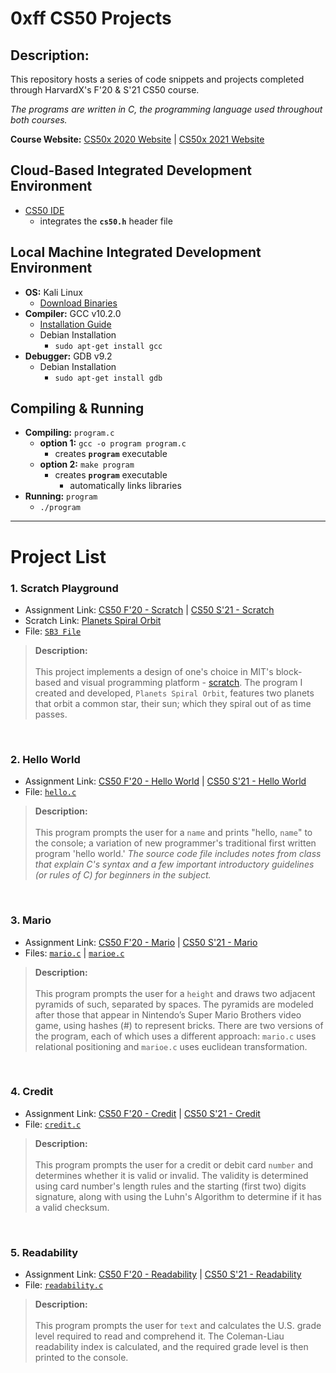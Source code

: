 # **0xff CS50 Projects**

## Description:
This repository hosts a series of code snippets and projects completed through HarvardX's F'20 & S'21 CS50 course.

*The programs are written in C, the programming language used throughout both courses.*

**Course Website:** [CS50x 2020 Website](https://cs50.harvard.edu/x/2020/) | [CS50x 2021 Website](https://cs50.harvard.edu/x/2021/)

## Cloud-Based Integrated Development Environment
* [CS50 IDE](https://ide.cs50.io/)
    * integrates the **`cs50.h`** header file
## Local Machine Integrated Development Environment
* **OS:** Kali Linux
    * [Download Binaries](https://cdimage.kali.org/)
* **Compiler:** GCC v10.2.0
    * [Installation Guide](https://gcc.gnu.org/install/)
    * Debian Installation
         * `sudo apt-get install gcc`
* **Debugger:** GDB v9.2
    * Debian Installation
         * `sudo apt-get install gdb`

## Compiling & Running
* **Compiling:** `program.c`
   * **option 1:** `gcc -o program program.c`
      * creates **`program`** executable <br/>
   * **option 2:** `make program`
      * creates **`program`** executable
         - automatically links libraries
* **Running:** `program`
   * `./program`
------------------------------------
# **Project List**
### **1. Scratch Playground**
* Assignment Link: [CS50 F'20 - Scratch](https://cs50.harvard.edu/x/2020/psets/0/scratch/) | [CS50 S'21 - Scratch](https://cs50.harvard.edu/x/2021/)
* Scratch Link: [Planets Spiral Orbit](https://scratch.mit.edu/projects/451801134)
* File: [`SB3 File`](Projects/1.%20Scratch%20Playground/Planets%20Spiral%20Orbit.sb3)
> **Description:** <br/> <br/>
> This project implements a design of one's choice in MIT's block-based and visual programming platform - [scratch](https://scratch.mit.edu). The program I created and developed, `Planets Spiral Orbit`, features two planets that orbit a common star, their sun; which they spiral out of as time passes.
<br/>

### **2. Hello World**
* Assignment Link: [CS50 F'20 - Hello World](https://cs50.harvard.edu/x/2020/psets/1/hello/) | [CS50 S'21 - Hello World](https://cs50.harvard.edu/x/2021/psets/1/hello/)
* File: [`hello.c`](Projects/2.%20Hello%20World/hello.c)
> **Description:** <br/> <br/>
> This program prompts the user for a `name` and prints "hello, `name`" to the console; a variation of new programmer's traditional first written program 'hello world.' *The source code file includes notes from class that explain C's syntax and a few important introductory guidelines (or rules of C) for beginners in the subject.*
<br/>

### **3. Mario**
* Assignment Link: [CS50 F'20 - Mario](https://cs50.harvard.edu/x/2020/psets/1/mario/more/) | [CS50 S'21 - Mario](https://cs50.harvard.edu/x/2021/psets/1/mario/more/)
* Files: [`mario.c`](Projects/3.%20Mario/mario.c) | [`marioe.c`](Projects/3.%20Mario/marioe.c)
> **Description:** <br/> <br/>
> This program prompts the user for a `height` and draws two adjacent pyramids of such, separated by spaces. The pyramids are modeled after those that appear in Nintendo’s Super Mario Brothers video game, using hashes (#) to represent bricks. There are two versions of the program, each of which uses a different approach: `mario.c` uses relational positioning and `marioe.c` uses euclidean transformation.
<br/>

### **4. Credit**
* Assignment Link: [CS50 F'20 - Credit](
https://cs50.harvard.edu/x/2020/psets/1/credit/) | [CS50 S'21 - Credit](https://cs50.harvard.edu/x/2021/psets/1/credit/)
* File: [`credit.c`](Projects/4.%20Credit/credit.c)
> **Description:** <br/> <br/>
> This program prompts the user for a credit or debit card `number` and determines whether it is valid or invalid. The validity is determined using card number's length rules and the starting (first two) digits signature, along with using the Luhn's Algorithm to determine if it has a valid checksum.
<br/>

### **5. Readability**
* Assignment Link: [CS50 F'20 - Readability](https://cs50.harvard.edu/x/2020/psets/2/readability/) | [CS50 S'21 - Readability](https://cs50.harvard.edu/x/2021/psets/2/readability/)
* File: [`readability.c`](Projects/5.%20Readability/readability.c)
> **Description:** <br/> <br/>
> This program prompts the user for `text` and calculates the U.S. grade level required to read and comprehend it. The Coleman-Liau readability index is calculated, and the required grade level is then printed to the console.
<br/>

<!--

### **X. Template**
* Assignment Link: [CS50 F'20 - Name](https://linkfa20) | [CS50 S'21 - Name](https://linksp21)
* File: [`name.c`](Projects/X.%20Template/name.c)
> **Description:** <br/> <br/>
> `DETAILS IN PROGRESS`
<br/>

-->
